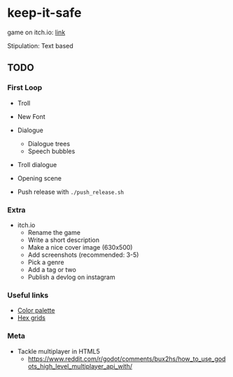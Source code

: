 # keep-it-safe

game on itch.io: [link](https://thewarlock.itch.io/keep-it-safe)

Stipulation: Text based

## TODO

### First Loop

- Troll
- New Font


- Dialogue
  - Dialogue trees
  - Speech bubbles

- Troll dialogue

- Opening scene

- Push release with `./push_release.sh`

### Extra

- itch.io
  - Rename the game
  - Write a short description
  - Make a nice cover image (630x500)
  - Add screenshots (recommended: 3-5)
  - Pick a genre
  - Add a tag or two
  - Publish a devlog on instagram

### Useful links

- [Color palette](https://colorsupplyyy.com/app)
- [Hex grids](https://www.redblobgames.com/grids/hexagons/)

### Meta

- Tackle multiplayer in HTML5
  - https://www.reddit.com/r/godot/comments/bux2hs/how_to_use_godots_high_level_multiplayer_api_with/
